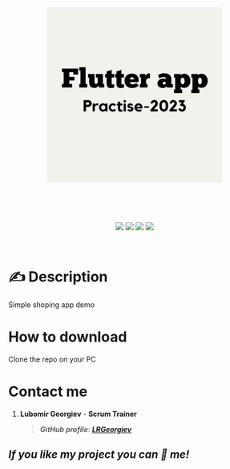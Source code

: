 
<p align="center">
<img align="center" src="./Flutter app.png" width="350", height="350">
</p>
</p>
<br>
<br>
<br>
<p align = "center">
<img src = "https://img.shields.io/github/languages/count/LRGeorgiev/Flutter-app-practise-2023?style=for-the-badge">
<img src = "https://img.shields.io/github/contributors/LRGeorgiev/Flutter-app-practise-2023?style=for-the-badge">
<img src = "https://img.shields.io/github/repo-size/LRGeorgiev/Flutter-app-practise-2023?style=for-the-badge">
<img src = "https://img.shields.io/github/last-commit/LRGeorgiev/Flutter-app-practise-2023?style=for-the-badge">

</p>
<br>



  <h1>✍ Description </h1>
 Simple shoping app demo 
  
  <h1>How to download</h1>
  Clone the repo on your PC
  
  
  <h1>Contact me</h1>
  <p>
  
1. **Lubomir Georgiev** - **Scrum Trainer**	
   > ***GitHub profile***: [***LRGeorgiev***](https://github.com/LRGeorgiev)	
  </p>
  

  
   
  
	
	
## ***If you like my project you can 🌟 me!***
